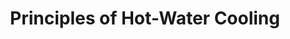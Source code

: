 ---
category: cooling
title: "Principles of Hot-Water Cooling"
description: "Discussion on the application and realization of hot-water cooling."
questions:
  - Which large systems use this technique?
  - Benefit against ordinary water cooling?
  - Efficiency improvement rated against air cooling?
  - Standard water circuit diagram for this setup?
  - Challenges on the hardware / construction side?
literature:
  - 1309.4887v1
scheduled: 2016-08-24 10:00:00 +2
---
